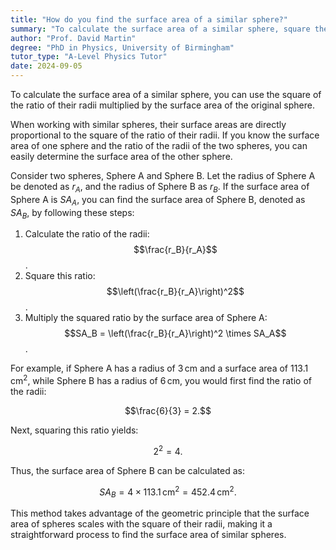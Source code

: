 ```yaml
---
title: "How do you find the surface area of a similar sphere?"
summary: "To calculate the surface area of a similar sphere, square the ratio of the radii and multiply by the original surface area."
author: "Prof. David Martin"
degree: "PhD in Physics, University of Birmingham"
tutor_type: "A-Level Physics Tutor"
date: 2024-09-05
---
```


To calculate the surface area of a similar sphere, you can use the square of the ratio of their radii multiplied by the surface area of the original sphere.

When working with similar spheres, their surface areas are directly proportional to the square of the ratio of their radii. If you know the surface area of one sphere and the ratio of the radii of the two spheres, you can easily determine the surface area of the other sphere.

Consider two spheres, Sphere A and Sphere B. Let the radius of Sphere A be denoted as $r_A$, and the radius of Sphere B as $r_B$. If the surface area of Sphere A is $SA_A$, you can find the surface area of Sphere B, denoted as $SA_B$, by following these steps:

1. Calculate the ratio of the radii: $$\frac{r_B}{r_A}$$.
2. Square this ratio: $$\left(\frac{r_B}{r_A}\right)^2$$.
3. Multiply the squared ratio by the surface area of Sphere A: $$SA_B = \left(\frac{r_B}{r_A}\right)^2 \times SA_A$$.

For example, if Sphere A has a radius of $3 \, \text{cm}$ and a surface area of $113.1 \, \text{cm}^2$, while Sphere B has a radius of $6 \, \text{cm}$, you would first find the ratio of the radii: 

$$\frac{6}{3} = 2.$$

Next, squaring this ratio yields:

$$2^2 = 4.$$

Thus, the surface area of Sphere B can be calculated as:

$$SA_B = 4 \times 113.1 \, \text{cm}^2 = 452.4 \, \text{cm}^2.$$

This method takes advantage of the geometric principle that the surface area of spheres scales with the square of their radii, making it a straightforward process to find the surface area of similar spheres.
    